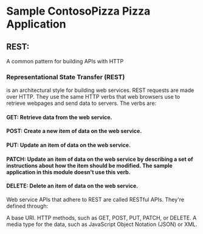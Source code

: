 # Sample ContosoPizza Pizza Application
## REST:
A common pattern for building APIs with HTTP
### Representational State Transfer (REST) 
is an architectural style for building web services. REST requests are made over HTTP. They use the same HTTP verbs that web browsers use to retrieve webpages and send data to servers. The verbs are:

#### GET: Retrieve data from the web service.
#### POST: Create a new item of data on the web service.
#### PUT: Update an item of data on the web service.
#### PATCH: Update an item of data on the web service by describing a set of instructions about how the item should be modified. The sample application in this module doesn't use this verb.
#### DELETE: Delete an item of data on the web service.

Web service APIs that adhere to REST are called RESTful APIs. They're defined through:

A base URI.
HTTP methods, such as GET, POST, PUT, PATCH, or DELETE.
A media type for the data, such as JavaScript Object Notation (JSON) or XML.